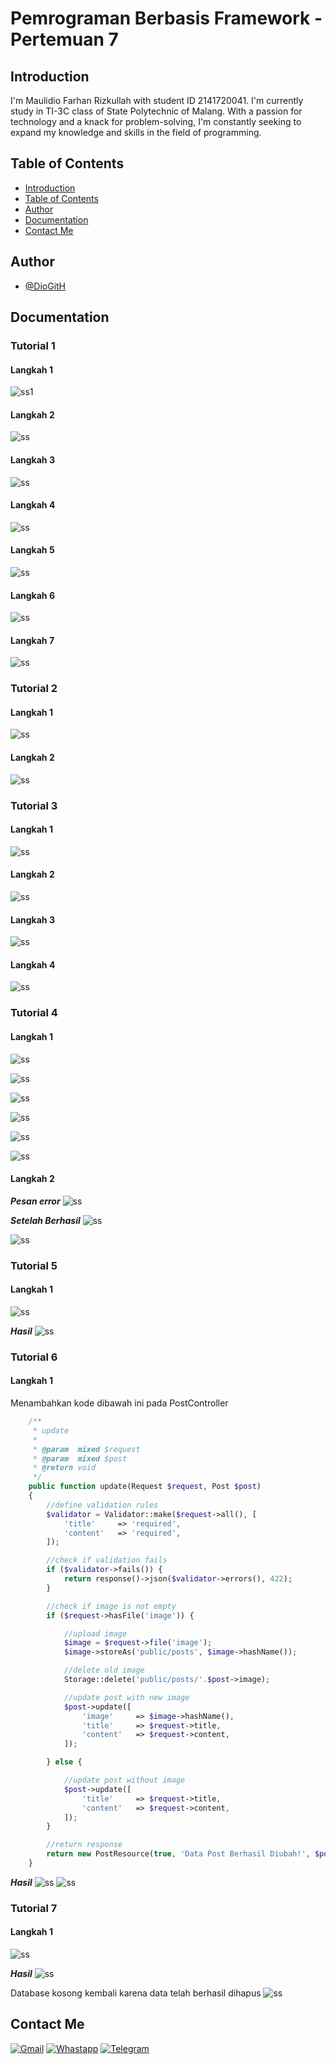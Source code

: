 # Pemrograman Berbasis Framework - Pertemuan 7

## Introduction

I'm Maulidio Farhan Rizkullah with student ID 2141720041. I'm currently study in TI-3C class of State Polytechnic of Malang. With a passion for technology and a knack for problem-solving, I'm constantly seeking to expand my knowledge and skills in the field of programming.

## Table of Contents

- [Introduction](#introduction)
- [Table of Contents](#table-of-contents)
- [Author](#author)
- [Documentation](#documentation)
- [Contact Me](#contact-me)

## Author

- [@DioGitH](https://www.github.com/DioGitH)

## Documentation

### Tutorial 1

#### Langkah 1
![ss1](docs/img/p1ss1.png)

#### Langkah 2
![ss](docs/img/p1ss2.png)

#### Langkah 3
![ss](docs/img/p1ss3.png)

#### Langkah 4
![ss](docs/img/p1ss4.png)

#### Langkah 5
![ss](docs/img/p1ss5.png)

#### Langkah 6
![ss](docs/img/p1ss6.png)

#### Langkah 7
![ss](docs/img/p1ss7.png)

### Tutorial 2

#### Langkah 1
![ss](docs/img/p2ss1.png)

#### Langkah 2
![ss](docs/img/p2ss2.png)

### Tutorial 3

#### Langkah 1
![ss](docs/img/p3ss1.png)

#### Langkah 2
![ss](docs/img/p3ss2.png)

#### Langkah 3
![ss](docs/img/p3ss3.png)

#### Langkah 4
![ss](docs/img/p3ss4.png)

### Tutorial 4

#### Langkah 1
![ss](docs/img/p4ss11.png)

![ss](docs/img/p4ss12.png)

![ss](docs/img/p4ss13.png)

![ss](docs/img/p4ss14.png)

![ss](docs/img/p4ss15.png)

![ss](docs/img/p4ss16.png)

#### Langkah 2

***Pesan error***
![ss](docs/img/p4ss2.png)

***Setelah Berhasil***
![ss](docs/img/p4ss3.png)

![ss](docs/img/p4ss4.png)

### Tutorial 5

#### Langkah 1
![ss](docs/img/p5ss1.png)

***Hasil***
![ss](docs/img/p5ss2.png)

### Tutorial 6

#### Langkah 1
Menambahkan kode dibawah ini pada PostController
```php
    /**
     * update
     *
     * @param  mixed $request
     * @param  mixed $post
     * @return void
     */
    public function update(Request $request, Post $post)
    {
        //define validation rules
        $validator = Validator::make($request->all(), [
            'title'     => 'required',
            'content'   => 'required',
        ]);

        //check if validation fails
        if ($validator->fails()) {
            return response()->json($validator->errors(), 422);
        }

        //check if image is not empty
        if ($request->hasFile('image')) {

            //upload image
            $image = $request->file('image');
            $image->storeAs('public/posts', $image->hashName());

            //delete old image
            Storage::delete('public/posts/'.$post->image);

            //update post with new image
            $post->update([
                'image'     => $image->hashName(),
                'title'     => $request->title,
                'content'   => $request->content,
            ]);

        } else {

            //update post without image
            $post->update([
                'title'     => $request->title,
                'content'   => $request->content,
            ]);
        }

        //return response
        return new PostResource(true, 'Data Post Berhasil Diubah!', $post);
    }
```

***Hasil***
![ss](docs/img/p6ss1.png)
![ss](docs/img/p6ss2.png)

### Tutorial 7

#### Langkah 1
![ss](docs/img/p7ss1.png)

***Hasil***
![ss](docs/img/p7ss2.png)

Database kosong kembali karena data telah berhasil dihapus
![ss](docs/img/p7ss3.png)




## Contact Me

[![Gmail](https://img.shields.io/badge/Gmail-D14836?style=for-the-badge&logo=gmail&logoColor=white)](https://mail.google.com/mail/u/0/?view=cm&tf=1&fs=1&to=maulidiobisnis16@gmail.com)
[![Whastapp](https://img.shields.io/badge/WhatsApp-25D366?style=for-the-badge&logo=whatsapp&logoColor=white)](https://api.whatsapp.com/send/?phone=6285289589391&text&type=phone_number&app_absent=0)
[![Telegram](https://img.shields.io/badge/Telegram-2CA5E0?style=for-the-badge&logo=telegram&logoColor=white)](https://t.me/Maulidio16)





